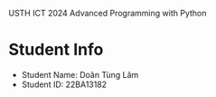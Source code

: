 USTH ICT 2024 Advanced Programming with Python

Student Info
=========================

* Student Name: Doãn Tùng Lâm 
* Student ID: 22BA13182

